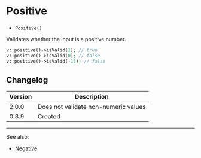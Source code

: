 # Positive

- `Positive()`

Validates whether the input is a positive number.

```php
v::positive()->isValid(1); // true
v::positive()->isValid(0); // false
v::positive()->isValid(-15); // false
```

## Changelog

Version | Description
--------|-------------
  2.0.0 | Does not validate non-numeric values
  0.3.9 | Created

***
See also:

- [Negative](Negative.md)
